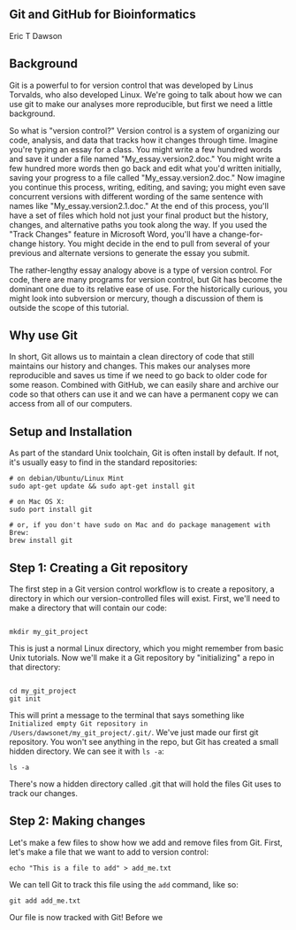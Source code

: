Git and GitHub for Bioinformatics
--------------------------------------
Eric T Dawson

## Background
Git is a powerful to for version control that was developed by Linus Torvalds,
who also developed Linux. We're going to talk about how we can use git to
make our analyses more reproducible, but first we need a little background.

So what is "version control?" Version control is a system of organizing our
code, analysis, and data that tracks how it changes through time. Imagine
you're typing an essay for a class. You might write a few hundred words and 
save it under a file named "My\_essay.version2.doc." You might write a few hundred more
words then go back and edit what you'd written initially, saving your progress
to a file called "My\_essay.version2.doc." Now imagine you continue this process,
writing, editing, and saving; you might even save concurrent versions with different
wording of the same sentence with names like "My\_essay.version2.1.doc." At the end of
this process, you'll have a set of files which hold not just your final product but the
history, changes, and alternative paths you took along the way. If you used the "Track Changes"
feature in Microsoft Word, you'll have a change-for-change history. You might decide in the end
to pull from several of your previous and alternate versions to generate the essay you submit.

The rather-lengthy essay analogy above is a type of version control. For code, there are many
programs for version control, but Git has become the dominant one due to its relative ease of use.
For the historically curious, you might look into subversion or mercury, though a discussion of them
is outside the scope of this tutorial.

## Why use Git
In short, Git allows us to maintain a clean directory of code that still maintains our history and changes.
This makes our analyses more reproducible and saves us time if we need to go back to older code for some
reason. Combined with GitHub, we can easily share and archive our code so that others can use it and we
can have a permanent copy we can access from all of our computers.

## Setup and Installation
As part of the standard Unix toolchain, Git is often install by default. If not, it's usually easy to find
in the standard repositories:  

```
# on debian/Ubuntu/Linux Mint
sudo apt-get update && sudo apt-get install git

# on Mac OS X:
sudo port install git

# or, if you don't have sudo on Mac and do package management with Brew:
brew install git

```


## Step 1: Creating a Git repository
The first step in a Git version control workflow is to create a repository, a directory in which
our version-controlled files will exist. First, we'll need to make a directory that will
contain our code:  
```

mkdir my_git_project

```

This is just a normal Linux directory, which you might remember from basic Unix tutorials. Now we'll
make it a Git repository by "initializing" a repo in that directory:
```

cd my_git_project
git init

```

This will print a message to the terminal that says something like `Initialized empty Git repository in /Users/dawsonet/my_git_project/.git/`.
We've just made our first git repository. You won't see anything in the repo, but Git has created a small hidden directory. We can see it
with `ls -a`:
```
ls -a

```
There's now a hidden directory called .git that will hold the files Git uses to track our changes.

## Step 2: Making changes
Let's make a few files to show how we add and remove files from Git. First, let's make a file that we want to add to version control:  
```
echo "This is a file to add" > add_me.txt
```

We can tell Git to track this file using the `add` command, like so:
```
git add add_me.txt
```

Our file is now tracked with Git! Before we 

